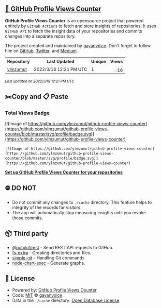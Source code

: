 ## [🚀 GitHub Profile Views Counter](https://github.com/gayanvoice/github-profile-views-counter)
**GitHub Profile Views Counter** is an opensource project that powered entirely by  `GitHub Actions` to fetch and store insights of repositories.
It uses `GitHub API` to fetch the insight data of your repositories and commits changes into a separate repository.

The project created and maintained by [gayanvoice](https://github.com/gayanvoice). Don't forget to follow him on [GitHub](https://github.com/gayanvoice), [Twitter](https://twitter.com/gayanvoice), and [Medium](https://gayanvoice.medium.com/).

<table>
	<tr>
		<th>
			Repository
		</th>
		<th>
			Last Updated
		</th>
		<th>
			Unique
		</th>
		<th>
			Views
		</th>
	</tr>
	<tr>
		<td>
			<a href="https://github.com/ylmzumut/github-profile-views-counter/tree/master/readme/471639041/year.md">
				ylmzumut
			</a>
		</td>
		<td>
			2022/3/16 12:21 PM UTC
		</td>
		<td>
			1
		</td>
		<td>
			<img alt="Response time graph" src="https://github.com/ylmzumut/github-profile-views-counter/raw/master/graph/471639041/small/year.png" height="20"> 16
		</td>
	</tr>
</table>

<small><i>Last updated on 2022/3/19 12:21 PM UTC</i></small>

## ✂️Copy and 📋 Paste
### Total Views Badge
[![Image of https://github.com/ylmzumut/github-profile-views-counter](https://github.com/ylmzumut/github-profile-views-counter/blob/master/svg/profile/badge.svg)](https://github.com/ylmzumut/github-profile-views-counter)

```readme
[![Image of https://github.com/ylmzumut/github-profile-views-counter](https://github.com/ylmzumut/github-profile-views-counter/blob/master/svg/profile/badge.svg)](https://github.com/ylmzumut/github-profile-views-counter)
```
[**Set up GitHub Profile Views Counter for your repositories**](https://github.com/gayanvoice/github-profile-views-counter)
## ⛔ DO NOT
- Do not commit any changes to `./cache` directory. This feature helps to integrity of the records for visitors.
- The app will automatically stop measuring insights until you revoke those commits.
## 📦 Third party

- [@octokit/rest](https://www.npmjs.com/package/@octokit/rest) - Send REST API requests to GitHub.
- [fs-extra](https://www.npmjs.com/package/fs-extra) - Creating directories and files.
- [simple-git](https://www.npmjs.com/package/simple-git) - Handling Git commands.
- [node-chart-exec](https://www.npmjs.com/package/node-chart-exec) - Generate graphs.
## 📄 License
- Powered by: [GitHub Profile Views Counter](https://github.com/gayanvoice/github-profile-views-counter)
- Code: [MIT](./LICENSE) © [gayanvoice](https://github.com/gayanvoice)
- Data in the `./cache` directory: [Open Database License](https://opendatacommons.org/licenses/odbl/1-0/)